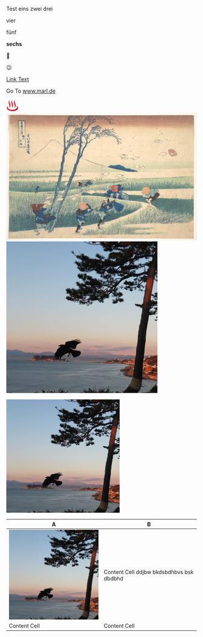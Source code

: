 Test eins zwei drei

vier

fünf

**sechs**

:whale:

:wink:

[Link Text](https://www.uni-koeln.de)

Go To www.marl.de


<img src="img\hot-springs.png" alt="drawing" width="32"/>

<img src="img\DP141046.jpg" alt="drawing" width="600"/>

<img src="img\DSCF2200 - 2.jpg" alt="drawing" width="400"/>


<img src="img\DSCF2200 - 2.jpg" alt="drawing" width="300"/><br>

|A |B |
| ------------- | ---- |
| <img src="img\DSCF2200 - 2.jpg" alt="drawing" width="300"/>  | Content Cell ddjbw bkdsbdhbvs bsk dbdbhd  |
| Content Cell  | Content Cell  |
